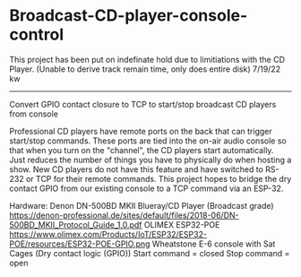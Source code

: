 # Broadcast-CD-player-console-control

This project has been put on indefinate hold due to limitiations with the CD Player.
(Unable to derive track remain time, only does entire disk) 7/19/22 kw

--------------------------------------------------------------------------------------------

Convert GPIO contact closure to TCP to start/stop broadcast CD players from console

Professional CD players have remote ports on the back that can trigger start/stop commands.  These ports are tied into the on-air audio console so that when you turn on the "channel", the CD players start automatically.  Just reduces the number of things you have to physically do when hosting a show.  New CD players do not have this feature and have switched to RS-232 or TCP for their remote commands.  This project hopes to bridge the dry contact GPIO from our existing console to a TCP command via an ESP-32.

Hardware:
Denon DN-500BD MKII Blueray/CD Player (Broadcast grade) https://denon-professional.de/sites/default/files/2018-06/DN-500BD_MKII_Protocol_Guide_1.0.pdf
OLIMEX ESP32-POE  https://www.olimex.com/Products/IoT/ESP32/ESP32-POE/resources/ESP32-POE-GPIO.png
Wheatstone E-6 console with Sat Cages (Dry contact logic (GPIO)) Start command = closed Stop command = open


